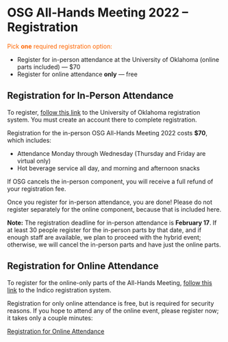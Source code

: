 # OSG All-Hands Meeting 2022 &ndash; Registration

<span style="color: #FF6600;">Pick <strong>one</strong> required registration option:</span>

*   Register for in-person attendance at the University of Oklahoma (online parts included) &mdash; $70
*   Register for online attendance **only** &mdash; free

## Registration for In-Person Attendance

To register,
[follow this link](https://oupacsrcc-web.ungerboeck.net/reg/reg_p1_form.aspx?oc=10&ct=PART&eventid=10048)
to the University of Oklahoma registration system.
You must create an account there to complete registration.

Registration for the in-person OSG All-Hands Meeting 2022 costs **$70**, which includes:

* Attendance Monday through Wednesday (Thursday and Friday are virtual only)
* Hot beverage service all day, and morning and afternoon snacks

If OSG cancels the in-person component, you will receive a full refund of your registration fee.

Once you register for in-person attendance, you are done!
Please do not register separately for the online component, because that is included here.

**Note:** The registration deadline for in-person attendance is **February 17**.
If at least 30 people register for the in-person parts by that date,
and if enough staff are available,
we plan to proceed with the hybrid event;
otherwise, we will cancel the in-person parts and have just the online parts.

## Registration for Online Attendance

To register for the online-only parts of the All-Hands Meeting,
[follow this link](https://indico.fnal.gov/event/53029/registrations/) to the Indico registration system.

Registration for only online attendance is free,
but is required for security reasons.
If you hope to attend any of the online event, please register now;
it takes only a couple minutes:

[Registration for Online Attendance](https://indico.fnal.gov/event/53029/registrations/)
